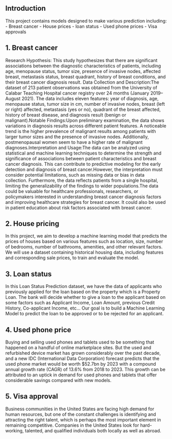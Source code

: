 ## Introduction

This project contains models designed to make various prediction including: - Breast cancer - House prices - loan status - Used phone prices - Visa approvals

## 1. Breast cancer

Research Hypothesis: This study hypothesizes that there are significant associations between the diagnostic characteristics of patients, including age, menopause status, tumor size, presence of invasive nodes, affected breast, metastasis status, breast quadrant, history of breast conditions, and their breast cancer diagnosis result. Data Collection and Description:The dataset of 213 patient observations was obtained from the University of Calabar Teaching Hospital cancer registry over 24 months (January 2019–August 2021). The data includes eleven features: year of diagnosis, age, menopause status, tumor size in cm, number of invasive nodes, breast (left or right) affected, metastasis (yes or no), quadrant of the breast affected, history of breast disease, and diagnosis result (benign or malignant).Notable Findings:Upon preliminary examination, the data shows variations in diagnosis results across different patient features. A noticeable trend is the higher prevalence of malignant results among patients with larger tumor sizes and the presence of invasive nodes. Additionally, postmenopausal women seem to have a higher rate of malignant diagnoses.Interpretation and Usage:The data can be analyzed using statistical and machine learning techniques to determine the strength and significance of associations between patient characteristics and breast cancer diagnosis. This can contribute to predictive modeling for the early detection and diagnosis of breast cancer.However, the interpretation must consider potential limitations, such as missing data or bias in data collection. Furthermore, the data reflects patients from a single hospital, limiting the generalizability of the findings to wider populations.The data could be valuable for healthcare professionals, researchers, or policymakers interested in understanding breast cancer diagnosis factors and improving healthcare strategies for breast cancer. It could also be used in patient education about risk factors associated with breast cancer.

## 2. House pricing

In this project, we aim to develop a machine learning model that predicts the prices of houses based on various features such as location, size, number of bedrooms, number of bathrooms, amenities, and other relevant factors. We will use a dataset containing historical housing data, including features and corresponding sale prices, to train and evaluate the model.

## 3. Loan status

In this Loan Status Prediction dataset, we have the data of applicants who previously applied for the loan based on the property which is a Property Loan. The bank will decide whether to give a loan to the applicant based on some factors such as Applicant Income, Loan Amount, previous Credit History, Co-applicant Income, etc… Our goal is to build a Machine Learning Model to predict the loan to be approved or to be rejected for an applicant.

## 4. Used phone price

Buying and selling used phones and tablets used to be something that happened on a handful of online marketplace sites. But the used and refurbished device market has grown considerably over the past decade, and a new IDC (International Data Corporation) forecast predicts that the used phone market would be worth $52.7bn by 2023 with a compound annual growth rate (CAGR) of 13.6% from 2018 to 2023. This growth can be attributed to an uptick in demand for used phones and tablets that offer considerable savings compared with new models.

## 5. Visa approval

Business communities in the United States are facing high demand for human resources, but one of the constant challenges is identifying and attracting the right talent, which is perhaps the most important element in remaining competitive. Companies in the United States look for hard-working, talented, and qualified individuals both locally as well as abroad.
